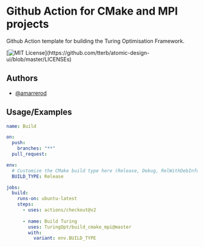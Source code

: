 
# Github Action for CMake and MPI projects

Github Action template for building the Turing Optimisation Framework.


[![MIT License](https://img.shields.io/apm/l/atomic-design-ui.svg?)](https://github.com/tterb/atomic-design-ui/blob/master/LICENSEs)


## Authors

- [@amarrerod](https://www.github.com/amarrerod)


## Usage/Examples

```yaml
name: Build

on:
  push:
    branches: "**"
  pull_request:

env:
  # Customize the CMake build type here (Release, Debug, RelWithDebInfo, etc.)
  BUILD_TYPE: Release

jobs:
  build:
    runs-on: ubuntu-latest
    steps:
      - uses: actions/checkout@v2
      
      - name: Build Turing
        uses: TuringOpt/build_cmake_mpi@master
        with:
          variant: env.BUILD_TYPE   
```

